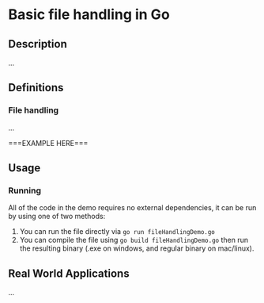 # Basic file handling in Go

## Description

...

## Definitions

### File handling

...

===EXAMPLE HERE===

## Usage

### Running

All of the code in the demo requires no external dependencies, it can be run by using one of two methods:

1. You can run the file directly via ```go run fileHandlingDemo.go```
2. You can compile the file using ```go build fileHandlingDemo.go``` then run the resulting binary (.exe on windows, and regular binary on mac/linux).

## Real World Applications

...
